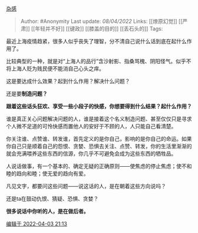  [杂感](https://zhuanlan.zhihu.com/p/492543905)

> Author: #Anonymity 
Last update: *08/04/2022* 
Links: [[燎原幻觉]] [[严肃]] [[年轻并不好]] [[键政]] [[膝盖的目的]] [[丢石头的]]
Tags: 

最近上海疫情趋紧，很多人似乎丧失了理智，分不清自己说什么话到底在起什么作用了。

比较典型的一种，就是对“上海人的品行”含沙射影、指桑骂槐、阴阳怪气。似乎不将上海人贬为贱民便不能消自己心头之痒。

这是要达成什么效果？起到什么作用？解决什么问题？

还是要**制造问题？**

**跟着这些话头狂欢、享受一些小段子的快感，你想要得到什么结果？起什么作用？**

谁是真正关心问题解决问题的人，谁是接着这个名义制造问题、甚至仅仅只是寻求个人微不足道的可怜快感而置他人的安好于不顾的人，人只能自己看清楚。

你关注谁、点赞谁、转发谁，首先定义的是你自己，影响的是你自己的命运。如果你自己只是顺着自己的怨恨、贪婪、恐惧去关注、点赞、转发，你的生活里渐渐的就会充满喂养这些东西的信源，你几乎不可避免会成为这些东西的牺牲品。

人说话做事，有一个基本的、确定无疑的正确原则——使焦虑的停止焦虑；使不和睦的趋向和睦；使无爱的趋向有爱。

凡见文字，都要问这些问题——说这话的人，是在朝着这些方向说吗？

还是ta在鼓动仇恨、猜疑、恐惧、贪婪？

**很多说话中你听的人，是在做后者。**

[编辑于 2022-04-03 21:13](//zhuanlan.zhihu.com/p/492543905)

